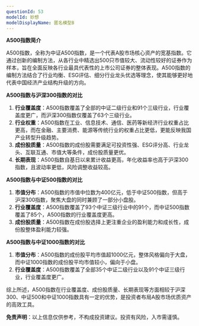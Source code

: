```yaml
---
questionId: 53
modelId: 妙想
modelDisplayName: 匿名模型B
---
```

**A500指数简介**

A500指数，全称为中证A500指数，是一个代表A股市场核心资产的宽基指数。它通过创新的编制方法，从各行业中精选出500只市值较大、流动性较好的证券作为样本，旨在全面反映各行业最具代表性的上市公司证券的整体表现。A500指数的编制方法结合了行业均衡、ESG评估、细分行业龙头优选等理念，使其能够更好地代表中国经济产业结构升级的方向。

**A500指数与沪深300指数的对比**

1. **行业覆盖度**：A500指数覆盖了全部的中证二级行业和91个三级行业，行业覆盖度更广，而沪深300指数仅覆盖了63个三级行业。
2. **行业权重**：A500指数在工业、信息技术、通信、医药等新经济行业权重占比更高，而在金融、主要消费、能源等传统行业的权重占比更低，更能反映我国产业转型升级趋势。
3. **成份股质量**：A500指数的成份股需要满足可投资性强、ESG评分高、行业龙头、互联互通、市值大等条件，成份股质量更优。
4. **长期表现**：A500指数自基日以来累计收益更高，年化收益率也高于沪深300指数，且波动率更低，风险调整收益较高。

**A500指数与中证500指数的对比**

1. **市值分布**：A500指数的市值中位数为400亿元，低于中证500指数，但高于沪深300指数，聚焦大盘的同时兼顾了一部分小盘股。
2. **行业覆盖度**：A500指数覆盖了93个中证三级行业中的91个，而中证500指数覆盖了85个，A500指数的行业覆盖度更高。
3. **成份股质量**：A500指数在成份股选择上更注重企业的盈利能力和成长性，成份股整体盈利能力较强。

**A500指数与中证1000指数的对比**

1. **市值分布**：A500指数的成份股平均市值超1000亿元，整体风格偏向于大盘，而中证1000指数的成份股平均市值较小，偏向于小盘。
2. **行业覆盖度**：A500指数覆盖了全部35个中证二级行业以及91个中证三级行业，行业覆盖度更广。

综上所述，A500指数在行业覆盖度、成份股质量、长期表现等方面相较于沪深300、中证500和中证1000指数具有一定的优势，是投资者布局A股市场优质资产的高效工具。

**免责声明**：以上信息仅供参考，不构成投资建议。投资有风险，入市需谨慎。